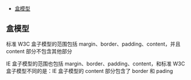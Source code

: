 - [盒模型](./Html.html#盒模型)

## 盒模型

标准 W3C 盒子模型的范围包括 margin、border、padding、content，并且 content 部分不包含其他部分

IE 盒子模型的范围也包括 margin、border、padding、content，和标准 W3C 盒子模型不同的是：IE 盒子模型的 content 部分包含了 border 和 pading
